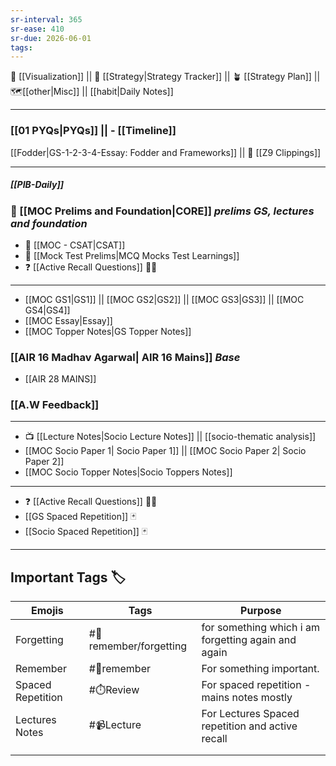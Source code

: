 ```yaml
---
sr-interval: 365
sr-ease: 410
sr-due: 2026-06-01
tags:
---
```

🍉 [[Visualization]] || 🎯 [[Strategy|Strategy Tracker]] || 🪴 [[Strategy Plan]] || 🗺️[[other|Misc]] || [[habit|Daily Notes]] 

---
###  [[01 PYQs|PYQs]] || - [[Timeline]]
[[Fodder|GS-1-2-3-4-Essay: Fodder and Frameworks]] || 📜 [[Z9 Clippings]] 

---

##### [[PIB-Daily]]

### 🏢 [[MOC Prelims and Foundation|CORE]] *prelims GS, lectures and foundation*
 - 🔢 [[MOC - CSAT|CSAT]]
 - 🧠 [[Mock Test Prelims|MCQ Mocks Test Learnings]] 
 - ❓ [[Active Recall Questions]] 🤔🤔

---
- [[MOC GS1|GS1]] || [[MOC GS2|GS2]] || [[MOC GS3|GS3]] || [[MOC GS4|GS4]]
- [[MOC Essay|Essay]]
- [[MOC Topper Notes|GS Topper Notes]]
###  [[AIR 16 Madhav Agarwal| AIR 16 Mains]] *Base*
- [[AIR 28 MAINS]]

### [[A.W Feedback]]

---

-  📺 [[Lecture Notes|Socio Lecture Notes]] || [[socio-thematic analysis]]
- [[MOC Socio Paper 1| Socio Paper 1]] ||  [[MOC Socio Paper 2| Socio Paper 2]]
- [[MOC Socio Topper Notes|Socio Toppers Notes]]
---
 - ❓ [[Active Recall Questions]] 🤔🤔
-  [[GS Spaced Repetition]] 🃏
- [[Socio Spaced Repetition]] 🃏
---

## Important Tags 🏷️

| Emojis            | Tags                       | Purpose                                             |
| ----------------- | -------------------------- | --------------------------------------------------- |
| Forgetting        | #📍remember/forgetting     | for something which i am forgetting again and again |
| Remember          | #📍remember                | For something important.                            |
| Spaced Repetition | #⏱️Review                  | For spaced repetition - mains notes mostly          |
| Lectures Notes    | #📹Lecture                 | For Lectures Spaced repetition and active recall    |
|                   |                            |                                                     |
|                   |                            |                                                     |

